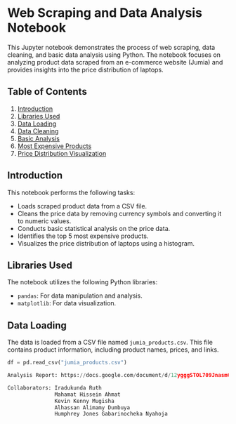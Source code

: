 # Web Scraping and Data Analysis Notebook

This Jupyter notebook demonstrates the process of web scraping, data cleaning, and basic data analysis using Python. The notebook focuses on analyzing product data scraped from an e-commerce website (Jumia) and provides insights into the price distribution of laptops.

## Table of Contents
1. [Introduction](#introduction)
2. [Libraries Used](#libraries-used)
3. [Data Loading](#data-loading)
4. [Data Cleaning](#data-cleaning)
5. [Basic Analysis](#basic-analysis)
6. [Most Expensive Products](#most-expensive-products)
7. [Price Distribution Visualization](#price-distribution-visualization)

## Introduction
This notebook performs the following tasks:
- Loads scraped product data from a CSV file.
- Cleans the price data by removing currency symbols and converting it to numeric values.
- Conducts basic statistical analysis on the price data.
- Identifies the top 5 most expensive products.
- Visualizes the price distribution of laptops using a histogram.

## Libraries Used
The notebook utilizes the following Python libraries:
- `pandas`: For data manipulation and analysis.
- `matplotlib`: For data visualization.

## Data Loading
The data is loaded from a CSV file named `jumia_products.csv`. This file contains product information, including product names, prices, and links.

```python
df = pd.read_csv("jumia_products.csv")

Analysis Report: https://docs.google.com/document/d/12ygggSTOL709JnasmGpW4fFFSk28mM7B6LQpvpn0Zd4/edit?tab=t.0

Collaborators: Iradukunda Ruth
               Mahamat Hissein Ahmat
               Kevin Kenny Mugisha
               Alhassan Alimamy Dumbuya
               Humphrey Jones Gabarinocheka Nyahoja

